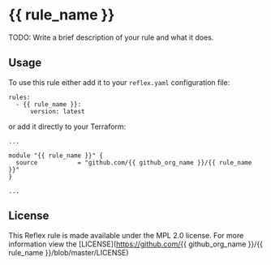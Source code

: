 # {{ rule_name }}

TODO: Write a brief description of your rule and what it does.

## Usage

To use this rule either add it to your `reflex.yaml` configuration file:

```
rules:
  - {{ rule_name }}:
      version: latest
```

or add it directly to your Terraform:

```
...

module "{{ rule_name }}" {
  source           = "github.com/{{ github_org_name }}/{{ rule_name }}"
}

...
```

## License

This Reflex rule is made available under the MPL 2.0 license. For more information view
the [LICENSE](https://github.com/{{ github_org_name
}}/{{ rule_name }}/blob/master/LICENSE)
